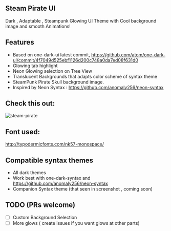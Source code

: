 ## Steam Pirate UI
Dark , Adaptable  , Steampunk Glowing UI Theme with Cool background image
and smooth Animations! 

## Features

* Based on one-dark-ui latest commit, https://github.com/atom/one-dark-ui/commit/4f7049d525ebf1126d200c748a0da7ed08f631d0
* Glowing tab highlight
* Neon Glowing  selection on Tree View
* Translucent  Backgrounds that adapts color scheme of syntax theme
* SteamPunk Pirate Skull background image.
* Inspired by Neon Syntax : https://github.com/anomaly256/neon-syntax


## Check this out:

![steam-pirate](https://cloud.githubusercontent.com/assets/419606/7570717/476b1954-f838-11e4-8615-da7525507468.png)

## Font used: 
http://typodermicfonts.com/nk57-monospace/

## Compatible syntax themes

- All dark themes
- Work best with one-dark-syntax and https://github.com/anomaly256/neon-syntax
- Companion Syntax theme (that seen in screenshot , coming soon)

## TODO (PRs welcome)

- [ ] Custom Background Selection
- [ ] More glows ( create issues if you want glows at other parts) 
